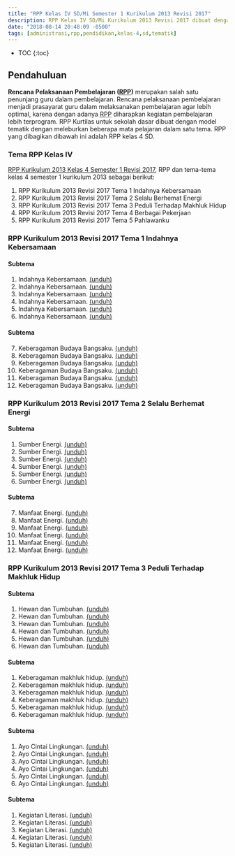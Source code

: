 ```yaml
---
title: "RPP Kelas IV SD/Mi Semester 1 Kurikulum 2013 Revisi 2017"
description: RPP Kelas IV SD/Mi Kurikulum 2013 Revisi 2017 dibuat dengan menggunakan model tematik dengan meleburkan beberapa mata pelajaran dalam satu tema.
date: "2018-08-14 20:48:09 -0500"
tags: [administrasi,rpp,pendidikan,kelas-4,sd,tematik]
---
```

* TOC
{:toc}


## Pendahuluan
**Rencana Pelaksanaan Pembelajaran (<acronym title="Rencana Pelaksanaan Pembelajaran">RPP</acronym>)** merupakan salah satu penunjang guru dalam pembelajaran. Rencana pelaksanaan pembelajaran menjadi prasayarat guru dalam melaksanakan pembelajaran agar lebih optimal, karena dengan adanya <acronym title="Rencana Pelaksanaan Pembelajaran">RPP</acronym> diharapkan kegiatan pembelajaran lebih terprogram. RPP Kurtilas untuk sekolah dasar dibuat dengan model tematik dengan meleburkan beberapa mata pelajaran dalam satu tema.
RPP yang dibagikan dibawah ini adalah RPP kelas 4 SD. 

### Tema RPP Kelas IV
<a  href="/administrasi/rpp-kelas-iv-4-sd-semester-1-revisi-2017">RPP Kurikulum 2013 Kelas 4 Semester 1 Revisi 2017</a>, RPP dan tema-tema kelas 4 semester 1 kurikulum 2013 sebagai berikut:

1. RPP Kurikulum 2013 Revisi 2017 Tema 1 Indahnya Kebersamaan
2. RPP Kurikulum 2013 Revisi 2017 Tema 2 Selalu Berhemat Energi
3. RPP Kurikulum 2013 Revisi 2017 Tema 3 Peduli Terhadap Makhluk Hidup
4. RPP Kurikulum 2013 Revisi 2017 Tema 4 Berbagai Pekerjaan
5. RPP Kurikulum 2013 Revisi 2017 Tema 5 Pahlawanku


### RPP Kurikulum 2013 Revisi 2017 Tema 1 Indahnya Kebersamaan
#### Subtema
1. Indahnya Kebersamaan. <a href="https://docs.google.com/uc?export=download&id=0B4zhmdo4yiNlSlBwTWNMNVFxRVk" rel="nofollow" target="_blank" title="Download">(unduh)</a>
2. Indahnya Kebersamaan. <a href="https://docs.google.com/uc?export=download&id=0B4zhmdo4yiNlS3lpaHpocDJCTnM" rel="nofollow" target="_blank" title="Download">(unduh)</a>
3. Indahnya Kebersamaan. <a href="https://docs.google.com/uc?export=download&id=0B4zhmdo4yiNlVUthckZjU28zNFk" rel="nofollow" target="_blank" title="Download">(unduh)</a>
4. Indahnya Kebersamaan. <a href="https://docs.google.com/uc?export=download&id=0B4zhmdo4yiNlbXcxOUl2aTBIOXc" rel="nofollow" target="_blank" title="Download">(unduh)</a>
5. Indahnya Kebersamaan. <a href="https://docs.google.com/uc?export=download&id=0B4zhmdo4yiNlOUR0a3VGM1JwVlU" rel="nofollow" target="_blank" title="Download">(unduh)</a>
6. Indahnya Kebersamaan. <a href="https://docs.google.com/uc?export=download&id=0B4zhmdo4yiNlaTBJQnY3TlZ4Qk0" target="_blank" rel="nofollow" target="_blank" title="Download">(unduh)</a>
#### Subtema
7. Keberagaman Budaya Bangsaku. <a href="https://docs.google.com/uc?export=download&id=0B4zhmdo4yiNlOHdjTkJJQktwNk0"  rel="nofollow" target="_blank" title="Download">(unduh)</a>
8. Keberagaman Budaya Bangsaku. <a href="https://docs.google.com/uc?export=download&id=0B4zhmdo4yiNlTmxOYmpvY0l6bW8" rel="nofollow" target="_blank" title="Download">(unduh)</a>
9. Keberagaman Budaya Bangsaku. <a href="https://docs.google.com/uc?export=download&id=0B4zhmdo4yiNlR25seGpBN3Z0M3c" rel="nofollow" target="_blank" title="Download">(unduh)</a>
10. Keberagaman Budaya Bangsaku. <a href="https://docs.google.com/uc?export=download&id=0B4zhmdo4yiNlQTI5T1lSXzZZWEU" rel="nofollow" target="_blank" title="Download">(unduh)</a>
11. Keberagaman Budaya Bangsaku. <a href="https://docs.google.com/uc?export=download&id=0B4zhmdo4yiNlRFBqLU5vOVZVRVU" rel="nofollow" target="_blank" title="Download">(unduh)</a>
12. Keberagaman Budaya Bangsaku. <a href="https://docs.google.com/uc?export=download&id=0B4zhmdo4yiNlR2RwQ2VNMnVRT00/view?usp=sharing" target="_blank" rel="nofollow" target="_blank" title="Download">(unduh)</a>

### RPP Kurikulum 2013 Revisi 2017 Tema 2 Selalu Berhemat Energi
#### Subtema
1. Sumber Energi. <a href="https://docs.google.com/uc?export=download&id=0B4zhmdo4yiNlUlo4LUkzeFVoY0E"  target="_blank" rel="nofollow" target="_blank" title="Download">(unduh)</a>
2. Sumber Energi. <a href="https://docs.google.com/uc?export=download&id=0B4zhmdo4yiNlZk55b1lCNEFocDg"  target="_blank" rel="nofollow" target="_blank" title="Download">(unduh)</a>
3. Sumber Energi. <a href="https://docs.google.com/uc?export=download&id=0B4zhmdo4yiNlT0o5cTlkRXdFRTQ"  target="_blank" rel="nofollow" target="_blank" title="Download">(unduh)</a>
4. Sumber Energi. <a href="https://docs.google.com/uc?export=download&id=0B4zhmdo4yiNleVQwUWM0Y2hCUnc"  target="_blank" rel="nofollow" target="_blank" title="Download">(unduh)</a>
5. Sumber Energi. <a href="https://docs.google.com/uc?export=download&id=0B4zhmdo4yiNlY2xoRlR4ZlZkbEk"  target="_blank" rel="nofollow" target="_blank" title="Download">(unduh)</a>
6. Sumber Energi. <a href="https://docs.google.com/uc?export=download&id=0B4zhmdo4yiNlb25GT1dFVU95SGc" rel="nofollow"  target="_blank" title="Download">(unduh)</a>
#### Subtema
7. Manfaat Energi. <a href="https://docs.google.com/uc?export=download&id=0B4zhmdo4yiNlaUEzOE0yd3JlNTA" rel="nofollow"  target="_blank" title="Download">(unduh)</a>
8. Manfaat Energi. <a href="https://docs.google.com/uc?export=download&id=0B4zhmdo4yiNlNVJ3SUMtRWJDekE" rel="nofollow"  target="_blank" title="Download">(unduh)</a>
3. Manfaat Energi. <a href="https://docs.google.com/uc?export=download&id=0B4zhmdo4yiNlSVM4aEUxbVlMMVU" rel="nofollow"  target="_blank" title="Download">(unduh)</a>
4. Manfaat Energi. <a href="https://docs.google.com/uc?export=download&id=0B4zhmdo4yiNlU3BLQnJoMlBNNFE" rel="nofollow"  target="_blank" title="Download">(unduh)</a>
5. Manfaat Energi. <a href="https://docs.google.com/uc?export=download&id=0B4zhmdo4yiNlZ2ZiMkZmMXAzeGs" rel="nofollow" target="_blank" title="Download">(unduh)</a>
6. Manfaat Energi. <a href="https://docs.google.com/uc?export=download&id=0B4zhmdo4yiNlbWZoUU5aSnVoVnc" rel="nofollow" target="_blank" title="Download">(unduh)</a>

### RPP Kurikulum 2013 Revisi 2017 Tema 3 Peduli Terhadap Makhluk Hidup
#### Subtema
1. Hewan dan Tumbuhan. <a href="https://docs.google.com/uc?export=download&id=0B4zhmdo4yiNlSF9rcllTTkRONDg" rel="nofollow" target="_blank" title="Download">(unduh)</a>
2. Hewan dan Tumbuhan. <a href="https://docs.google.com/uc?export=download&id=0B4zhmdo4yiNlVjMwSmhSUXdtWms" rel="nofollow" target="_blank" title="Download">(unduh)</a>
3. Hewan dan Tumbuhan. <a href="https://docs.google.com/uc?export=download&id=0B4zhmdo4yiNlcV9tOXhOUUlwOHM" rel="nofollow" target="_blank" title="Download">(unduh)</a>
4. Hewan dan Tumbuhan. <a href="https://docs.google.com/uc?export=download&id=0B4zhmdo4yiNlM3VBU19JcGdYWW8" rel="nofollow" target="_blank" title="Download">(unduh)</a>
5. Hewan dan Tumbuhan. <a href="https://docs.google.com/uc?export=download&id=0B4zhmdo4yiNlckR5cHo4Q2dvdWM" rel="nofollow" target="_blank" title="Download">(unduh)</a>
6. Hewan dan Tumbuhan. <a href="https://docs.google.com/uc?export=download&id=0B4zhmdo4yiNldTVFc25Qa0JtQWc" rel="nofollow" target="_blank" title="Download">(unduh)</a>
#### Subtema
1. Keberagaman makhluk hidup. <a href="https://docs.google.com/uc?export=download&id=0B4zhmdo4yiNlNDV2am5vMG4xM2M" rel="nofollow" target="_blank" title="Download">(unduh)</a>
2. Keberagaman makhluk hidup. <a href="https://docs.google.com/uc?export=download&id=0B4zhmdo4yiNlVzNmNTA1azVrLUk" rel="nofollow" target="_blank" title="Download">(unduh)</a>
3. Keberagaman makhluk hidup. <a href="https://docs.google.com/uc?export=download&id=0B4zhmdo4yiNlejBkeHM3Ym52YWs" rel="nofollow" target="_blank" title="Download">(unduh)</a>
4. Keberagaman makhluk hidup. <a href="https://docs.google.com/uc?export=download&id=0B4zhmdo4yiNlUm1Jazd6U1VWMFU" rel="nofollow" target="_blank" title="Download">(unduh)</a>
5. Keberagaman makhluk hidup. <a href="https://docs.google.com/uc?export=download&id=0B4zhmdo4yiNlNVRJc2ozMHV1azA" rel="nofollow" target="_blank" title="Download">(unduh)</a>
6. Keberagaman makhluk hidup. <a href="https://docs.google.com/uc?export=download&id=0B4zhmdo4yiNlTFY3Y01vM0V4RFU" rel="nofollow" target="_blank" title="Download">(unduh)</a>
#### Subtema
1. Ayo Cintai Lingkungan. <a href="https://docs.google.com/uc?export=download&id=0B4zhmdo4yiNla0xlSlNRRnhHRm8" rel="nofollow" target="_blank" title="Download">(unduh)</a>
2. Ayo Cintai Lingkungan. <a href="https://docs.google.com/uc?export=download&id=0B4zhmdo4yiNlTWJQaV9ZNzVyYXc" rel="nofollow" target="_blank" title="Download">(unduh)</a>
3. Ayo Cintai Lingkungan. <a href="https://docs.google.com/uc?export=download&id=0B4zhmdo4yiNlOS13cFdFeDlTcEE" rel="nofollow" target="_blank" title="Download">(unduh)</a>
4. Ayo Cintai Lingkungan. <a href="https://docs.google.com/uc?export=download&id=0B4zhmdo4yiNlZm9BazBBTmhhY1k" rel="nofollow" target="_blank" title="Download">(unduh)</a>
5. Ayo Cintai Lingkungan. <a href="https://docs.google.com/uc?export=download&id=0B4zhmdo4yiNla0dqdHg3U1dVVGc" rel="nofollow" target="_blank" title="Download">(unduh)</a>
6. Ayo Cintai Lingkungan. <a href="https://docs.google.com/uc?export=download&id=0B4zhmdo4yiNlMENVaUNlS1hOSWs" rel="nofollow" target="_blank" title="Download">(unduh)</a>
#### Subtema
1. Kegiatan Literasi. <a href="https://docs.google.com/uc?export=download&id=0B4zhmdo4yiNlQlZzMkQ1UHh6Y00" rel="nofollow" target="_blank" title="Download">(unduh)</a>
2. Kegiatan Literasi. <a href="https://docs.google.com/uc?export=download&id=0B4zhmdo4yiNlNE8yMkhyTzM4YTQ" rel="nofollow" target="_blank" title="Download">(unduh)</a>
3. Kegiatan Literasi. <a href="https://docs.google.com/uc?export=download&id=0B4zhmdo4yiNlMktMalZmZkZ0SE0" rel="nofollow" target="_blank" title="Download">(unduh)</a>
4. Kegiatan Literasi. <a href="https://docs.google.com/uc?export=download&id=0B4zhmdo4yiNlQVZVSGlIa2xHQ28" rel="nofollow" target="_blank" title="Download">(unduh)</a>
5. Kegiatan Literasi. <a href="https://docs.google.com/uc?export=download&id=0B4zhmdo4yiNlU1R3M2x5dWpzNE0" rel="nofollow" target="_blank" title="Download">(unduh)</a>
